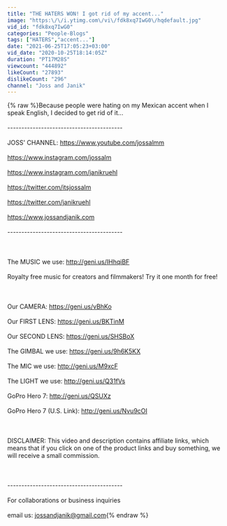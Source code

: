 ```yaml
---
title: "THE HATERS WON! I got rid of my accent..."
image: "https:\/\/i.ytimg.com\/vi\/fdk8xq7IwG0\/hqdefault.jpg"
vid_id: "fdk8xq7IwG0"
categories: "People-Blogs"
tags: ["HATERS","accent..."]
date: "2021-06-25T17:05:23+03:00"
vid_date: "2020-10-25T18:14:05Z"
duration: "PT17M28S"
viewcount: "444892"
likeCount: "27893"
dislikeCount: "296"
channel: "Joss and Janik"
---
```

{% raw %}Because people were hating on my Mexican accent when I speak English, I decided to get rid of it...<br /><br />-----------------------------------------<br /><br />JOSS' CHANNEL: <a rel="nofollow" target="blank" href="https://www.youtube.com/jossalmm">https://www.youtube.com/jossalmm</a><br /><br /><a rel="nofollow" target="blank" href="https://www.instagram.com/jossalm">https://www.instagram.com/jossalm</a><br /><br /><a rel="nofollow" target="blank" href="https://www.instagram.com/janikruehl">https://www.instagram.com/janikruehl</a><br /><br /><a rel="nofollow" target="blank" href="https://twitter.com/itsjossalm">https://twitter.com/itsjossalm</a><br /><br /><a rel="nofollow" target="blank" href="https://twitter.com/janikruehl">https://twitter.com/janikruehl</a><br /><br /><a rel="nofollow" target="blank" href="https://www.jossandjanik.com">https://www.jossandjanik.com</a><br /><br />-----------------------------------------<br /><br /><br /><br />The MUSIC we use: <a rel="nofollow" target="blank" href="http://geni.us/IHhqiBF">http://geni.us/IHhqiBF</a><br /><br />Royalty free music for creators and filmmakers! Try it one month for free!<br /><br /><br /><br />Our CAMERA: <a rel="nofollow" target="blank" href="https://geni.us/vBhKo">https://geni.us/vBhKo</a><br /><br />Our FIRST LENS: <a rel="nofollow" target="blank" href="https://geni.us/BKTinM">https://geni.us/BKTinM</a><br /><br />Our SECOND LENS: <a rel="nofollow" target="blank" href="https://geni.us/SHSBoX">https://geni.us/SHSBoX</a><br /><br />The GIMBAL we use: <a rel="nofollow" target="blank" href="https://geni.us/9h6K5KX">https://geni.us/9h6K5KX</a><br /><br />The MIC we use: <a rel="nofollow" target="blank" href="http://geni.us/M9xcF">http://geni.us/M9xcF</a><br /><br />The LIGHT we use: <a rel="nofollow" target="blank" href="http://geni.us/Q31fVs">http://geni.us/Q31fVs</a><br /><br />GoPro Hero 7: <a rel="nofollow" target="blank" href="http://geni.us/QSUXz">http://geni.us/QSUXz</a><br /><br />GoPro Hero 7 (U.S. Link): <a rel="nofollow" target="blank" href="http://geni.us/Nvu9cOI">http://geni.us/Nvu9cOI</a><br /><br /><br /><br />DISCLAIMER: This video and description contains affiliate links, which means that if you click on one of the product links and buy something, we will receive a small commission.<br /><br /><br /><br />-----------------------------------------<br /><br />For collaborations or business inquiries <br /><br />email us: jossandjanik@gmail.com{% endraw %}
